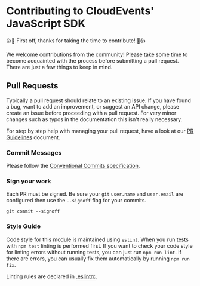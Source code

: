 # Contributing to CloudEvents' JavaScript SDK

:+1::tada: First off, thanks for taking the time to contribute! :tada::+1:

We welcome contributions from the community! Please take some time to become
acquainted with the process before submitting a pull request. There are just
a few things to keep in mind.

## Pull Requests

Typically a pull request should relate to an existing issue. If you have
found a bug, want to add an improvement, or suggest an API change, please
create an issue before proceeding with a pull request. For very minor changes
such as typos in the documentation this isn't really necessary.

For step by step help with managing your pull request, have a look at our
[PR Guidelines](pr_guidelines.md) document.

### Commit Messages

Please follow the
[Conventional Commits specification](https://www.conventionalcommits.org/en/v1.0.0/#summary).

### Sign your work

Each PR must be signed. Be sure your `git` `user.name` and `user.email` are configured
then use the `--signoff` flag for your commits.

```console
git commit --signoff
```

### Style Guide

Code style for this module is maintained using [`eslint`](https://www.npmjs.com/package/eslint).
When you run tests with `npm test` linting is performed first. If you want to
check your code style for linting errors without running tests, you can just
run `npm run lint`. If there are errors, you can usually fix them automatically
by running `npm run fix`.

Linting rules are declared in [.eslintrc](https://github.com/cloudevents/sdk-javascript/blob/main/.eslintrc).
